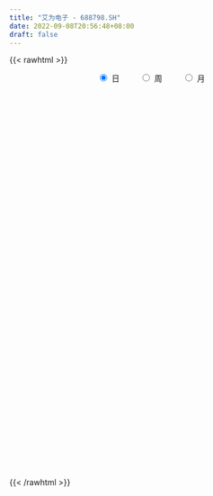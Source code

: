```yaml
---
title: "艾为电子 - 688798.SH"
date: 2022-09-08T20:56:48+08:00
draft: false
---
```

{{< rawhtml >}}
    <div style="text-align: center">
        <label style="padding: 1rem;"><input style="margin-right: .5rem" type="radio" name="period" value="D" checked onclick="period_change(this)">日</label>
        <label style="padding: 1rem;"><input style="margin-right: .5rem" type="radio" name="period" value="W" onclick="period_change(this)">周</label>
        <label style="padding: 1rem;"><input style="margin-right: .5rem" type="radio" name="period" value="M" onclick="period_change(this)">月</label>
    </div>
    <div id="chart" style="height: 700px;"></div> 
    <script type="text/javascript">
        const D_v = [227265.16,69848.0,43857.45,44187.85,35442.97,27530.89,23985.12,18877.96,15049.22,16052.63,16523.86,14138.31,18673.86,15838.46,11896.27,9630.75,5924.41,7844.6,7640.6,11853.77,12839.81,5108.15,4209.7,5173.91,5168.27,4209.15,5033.35,2846.95,4679.94,5002.31,4209.09,2776.8,2911.92,3030.33,4730.97,3410.58,2941.62,4201.6,3446.14,1576.47,3926.97,1910.35,2049.82,2566.81,2639.29,19299.68,10826.42,4170.5,6044.02,3784.99,7032.49,7522.28,3899.7,2147.25,3718.29,3519.16,4902.74,4838.66,6507.41,2634.03,3806.68,6558.23,5008.78,5497.57,5881.49,5007.64,4118.25,3493.28,4296.76,6695.87,2854.56,3308.62,4617.48,2004.78,6361.85,5258.42,4120.58,5109.17,4859.47,8883.19,4168.25,3831.12,5351.56,4409.2,2036.06,2309.69,2777.92,2170.61,3094.09,3845.39,4181.27,4037.98,5365.29,4312.09,4200.5,8326.52,3762.3,3885.58,4423.33,8358.04,9811.6,14346.77,8889.22,11043.64,14628.77,9467.32,7077.75,12709.88,6902.59,2898.46,3429.93,3237.42,3240.05,3839.5,2625.35,3517.27,3351.31,2383.03,3671.66,10883.23,7352.96,3948.44,5792.8,5159.87,4243.34,5941.19,2885.52,4730.76,5812.97,3038.35,4469.2,4391.38,4986.08,5653.42,4573.13,5136.0,3756.76,2035.67,2972.73,4651.8,7318.73,5741.68,2813.44,2869.01,1783.09,1254.12,1354.89,1643.56,956.39,1949.08,1171.81,1554.68,4880.38,2452.13,2704.78,3363.29,1885.54,4134.83,3278.89,2693.5,8049.75,4756.56,3927.64,5357.67,3031.51,3260.13,3846.5,3813.95,5019.73,3750.67,2670.89,3288.67,2631.36,3847.32,5239.88,3897.26,2887.83,2814.14,3604.51,3284.8,2803.35,2668.85,4128.38,3931.99,2898.74,6740.37,5817.71,8325.65,6653.34,4185.48,5530.41,8123.59,7308.13,5518.75,6213.19,7572.37,4004.68,5450.25,5529.72,4757.47,4053.93,4505.68,5809.13,7365.35,4712.33,6281.81,7135.15,9043.95,6616.23,7755.35,4131.69,7851.86,4137.56,7208.02,3912.68,3630.78,3597.76,3716.41,3418.57,2881.24,3009.35,4265.74,4700.9,3177.66,5131.39,3279.44,2063.46,3075.94,1706.98,5969.24,6308.74,4090.16,5183.59,5269.74,4822.07,13194.44,9111.22,7016.83,6532.7,7005.37,8451.8,7774.22,15308.92,12142.07,10667.21,9235.11,28372.45,15826.54,18897.38,12162.55,9143.75,12034.85,6517.98,9923.48,8234.34,6915.13,6460.46,4193.11,8018.23,12026.74]
const D_histogram = [0.0,-0.8302678063,-0.909577708,-0.3313670873,0.4985829442,0.6452301934,0.8011620419,0.0275569566,-1.0329023665,-2.0237581536,-2.5340796646,-3.0872082402,-3.8213118069,-3.8130847268,-3.0511601201,-2.4707655101,-1.8891835716,-1.1786003468,-0.3604603359,0.2922126807,0.2970290237,0.6025897768,0.4544849473,-0.0152748317,-0.2586536679,0.1056737664,0.7868878551,0.9744472841,1.4487227347,1.4044565278,0.7841326809,0.5073927994,0.0483696471,-0.0631634462,-0.2272362755,-0.2632350674,-0.236894104,0.0874171946,0.4906692686,0.6103503937,1.2306696336,1.0815700003,0.7612510654,0.5669282023,0.4406883418,-0.7094018795,-1.743702636,-1.6255139955,-1.5162558179,-1.4716644428,-0.299363228,1.2586169412,2.2647784244,2.7095344806,3.3019704998,3.5661193188,4.0549962922,4.5860409598,3.7816464195,2.8706618983,1.9468448696,0.7335053502,-0.2802794827,-0.3315233028,-0.2597610609,-0.6839625875,-0.9561628346,-1.5084836052,-1.9053201196,-1.3677959949,-0.9027643674,-0.6318487507,-0.464092367,-0.7905652562,-1.482562039,-1.8400644235,-2.0760201897,-2.3495182398,-2.410512939,-2.3857827092,-2.1991576808,-1.8596714521,-1.6753343556,-1.6821549347,-1.5531563288,-1.1948324481,-0.6909636473,-0.2298371044,0.2759385681,0.9523119196,1.5837518527,1.7035939274,1.5947194832,1.0280270334,0.1526073989,-0.9358673503,-1.5032694383,-1.7804641207,-2.086916972,-2.4093941285,-2.8465158781,-3.0631634327,-2.8967307347,-2.4923131977,-1.9300004116,-1.7258460303,-1.7733686088,-0.6127881126,-0.1143893094,0.2360237418,0.2839601986,0.1461700181,0.4170594476,0.5619987378,0.8233325792,1.0239814988,0.9031551818,0.7886882038,1.2459200761,1.0825136137,1.3894440014,1.6579328868,2.0854996289,2.580500846,3.0853002437,2.5671909538,2.4873481793,2.6660406238,2.8285990931,2.6635808398,2.464940342,2.0515481039,1.1427478765,0.1433321742,-0.0420345861,-0.4221160377,-0.7916733884,-1.2285455648,-2.0794917502,-1.7793931458,-0.3859738748,0.0468083909,0.5528533872,1.0776684408,1.1560637816,0.896215071,0.7990630922,0.2187590535,-0.24069845,-0.0101023507,-0.002979453,-0.192451376,-0.8304549687,-1.4519609468,-1.520524606,-1.8883096292,-2.0358747321,-2.6290914586,-2.9444303965,-2.7968778979,-2.1410215463,-1.7308634624,-1.2982547714,-0.7538690505,-0.6627444562,-1.0287365139,-1.1383195127,-0.9027145466,-0.6384588893,-0.2875946421,-0.1114196732,0.1390113501,0.0913261116,0.2368795336,0.7755407014,0.9989879261,1.2316839066,1.4098607221,1.8048792519,2.1993078467,2.6582984981,2.927248083,2.7448828376,1.9861938075,1.2378400778,0.2464698316,-0.1521129417,0.3902867849,1.0917399745,1.4764627689,2.2862432366,2.6925585561,2.529459114,1.9733175491,0.9529739434,0.8895747659,0.5478583781,-0.2094605493,-0.6759142972,-0.8625907805,-1.0727546766,-1.2012149014,-1.1764573263,-1.3720942172,-1.2827777985,-1.0919214133,-0.7638896086,-0.209618719,-0.2390124754,-0.0539622631,0.0593612227,-0.1770147813,-0.3893992112,-0.3526396548,-0.3650612583,-0.332158784,-0.4658214987,-0.6562485737,-0.8241893302,-0.6584763789,-0.6086338591,-0.7002890323,-0.8965675845,-0.9405964613,-0.687549734,-0.5810026849,-0.5673490625,-0.5724131076,-0.5461574316,-0.0932460288,-0.2005474837,-0.0830057591,0.0922713969,0.3377333908,0.7718164016,1.6640077976,1.8642228882,1.9357025852,1.7926136922,1.9658144142,1.428975736,0.7419318812,0.3632952132,-0.1954957009,-0.4200979676,-0.4671781189,0.5214308543,0.798552812,0.3517288163,0.1968252442,-0.1222627759,-0.4621586274,-0.5715869925,-0.4152900058,-0.3817624069,-0.1905845609,-0.2624555762,-0.261900262,-0.2466523697,-0.554284455]
const D_fast = [0.0,-1.0378347578,-1.3445390865,-0.8491702377,0.1054255298,0.4133803274,0.7696026864,0.0028868402,-1.3157980745,-2.8125934,-3.9564348271,-5.2813654628,-6.9707969813,-7.9158410828,-7.9167065062,-7.9540032737,-7.844717228,-7.42878409,-6.7007591631,-5.9750329763,-5.8959593773,-5.43975118,-5.4742347727,-5.9478132596,-6.2558555128,-5.8651096369,-4.9871735844,-4.5560023344,-3.7195462002,-3.4126982751,-3.8369889517,-3.9868806334,-4.433811374,-4.5611353288,-4.782017227,-4.8838247857,-4.9167073484,-4.570541751,-4.04462236,-3.7723536364,-2.8443669881,-2.7230741214,-2.8530802899,-2.9056711024,-2.9217388775,-4.2491795687,-5.7194059841,-6.0075958425,-6.2774016194,-6.600726355,-5.5032659471,-3.6306315427,-2.0582754533,-0.936135777,0.4817928672,1.6374715158,3.1400975623,4.8176524698,4.9586695345,4.7653504878,4.3282446765,3.2982814947,2.214426791,2.0803021453,2.087124122,1.4919319485,0.9806909927,0.0512493208,-0.8219172235,-0.6263420975,-0.3870015618,-0.2740481328,-0.2223148408,-0.7464290441,-1.8090663367,-2.6265848271,-3.3815456406,-4.2424232508,-4.9060461846,-5.4777616321,-5.8409260239,-5.9663576583,-6.2008541507,-6.6282134635,-6.8875039397,-6.8278881711,-6.496760282,-6.0930930153,-5.5183327008,-4.6038813694,-3.5765034731,-3.0307629165,-2.7409574899,-3.0506431814,-3.8879109662,-5.2103525529,-6.1535720006,-6.8758827131,-7.7040648074,-8.6288904961,-9.7776412151,-10.7600796279,-11.3178296136,-11.5364903761,-11.4566776928,-11.6839848191,-12.1748495498,-11.1674660817,-10.6976646059,-10.2882456193,-10.1693191128,-10.2705667887,-9.8954124974,-9.6099735227,-9.1428065366,-8.6861622422,-8.5811997638,-8.4984946908,-7.7297827995,-7.6225608585,-6.9682694704,-6.2852973633,-5.336355714,-4.1962292854,-2.9201048267,-2.7964163782,-2.2544221079,-1.4092195075,-0.5395112649,-0.0386343083,0.3789602795,0.4784550673,-0.1446581909,-1.1082408497,-1.3041162565,-1.7897267175,-2.3572024153,-3.1012109829,-4.4720301059,-4.6167797879,-3.3198539856,-2.8753696222,-2.2311112791,-1.4368791153,-1.069467829,-1.1052627719,-1.0026489776,-1.528263253,-2.047895369,-1.8198248574,-1.8134468229,-2.0510315899,-2.8966489248,-3.8811451397,-4.3298399503,-5.1697023808,-5.8262361667,-7.0767257578,-8.1281722949,-8.6798392708,-8.5592383057,-8.5817960875,-8.4737510893,-8.117832631,-8.1923941507,-8.8155703369,-9.2097332139,-9.1998068844,-9.0951659495,-8.8162003628,-8.6678803122,-8.3826964513,-8.407550162,-8.2027768566,-7.4702305135,-6.9970363072,-6.4564193501,-5.925777354,-5.0795390112,-4.1352834547,-3.0117181788,-2.0109565731,-1.5071011092,-1.7692416874,-2.2081353976,-3.137888186,-3.5744991947,-2.9345277719,-1.9601395886,-1.2063011021,0.1750401749,1.2544951334,1.7237604698,1.6609482921,0.8788481724,1.0378426862,0.833090893,0.0234068283,-0.6120254939,-1.0143496724,-1.4927022376,-1.9214661877,-2.1908229442,-2.7294833893,-2.9608614203,-3.0429853885,-2.9059259859,-2.4040597761,-2.4932066513,-2.3216470047,-2.1934832133,-2.4741129126,-2.7838471454,-2.8352475027,-2.9389344208,-2.9890716424,-3.2391897318,-3.5936789502,-3.9676670392,-3.9665731826,-4.0688891277,-4.3356165589,-4.7560370072,-5.0352149994,-4.9540557056,-4.9927593277,-5.1209429709,-5.2691102929,-5.3793939748,-4.9497940792,-5.1072324051,-5.0104421202,-4.812097115,-4.4822017734,-3.8551646622,-2.5469713169,-1.8807005042,-1.3252951609,-1.0202306308,-0.3555763052,-0.5351710495,-1.036731934,-1.3245447987,-1.932209638,-2.2618363966,-2.4257110776,-1.3067443909,-0.8299842301,-1.1888760218,-1.2945732829,-1.644226997,-2.0996625052,-2.3519876184,-2.2995131332,-2.3614261361,-2.2178944302,-2.3553793396,-2.4202990909,-2.466714291,-2.91291749]
const D_slow = [0.0,-0.2075669516,-0.4349613786,-0.5178031504,-0.3931574143,-0.231849866,-0.0315593555,-0.0246701164,-0.282895708,-0.7888352464,-1.4223551625,-2.1941572226,-3.1494851743,-4.102756356,-4.8655463861,-5.4832377636,-5.9555336565,-6.2501837432,-6.3402988272,-6.267245657,-6.1929884011,-6.0423409569,-5.92871972,-5.9325384279,-5.9972018449,-5.9707834033,-5.7740614395,-5.5304496185,-5.1682689348,-4.8171548029,-4.6211216327,-4.4942734328,-4.482181021,-4.4979718826,-4.5547809515,-4.6205897183,-4.6798132443,-4.6579589457,-4.5352916285,-4.3827040301,-4.0750366217,-3.8046441216,-3.6143313553,-3.4725993047,-3.3624272193,-3.5397776892,-3.9757033481,-4.382081847,-4.7611458015,-5.1290619122,-5.2039027192,-4.8892484839,-4.3230538778,-3.6456702576,-2.8201776327,-1.928647803,-0.9148987299,0.23161151,1.1770231149,1.8946885895,2.3813998069,2.5647761445,2.4947062738,2.4118254481,2.3468851829,2.175894536,1.9368538273,1.559732926,1.0834028961,0.7414538974,0.5157628056,0.3578006179,0.2417775261,0.0441362121,-0.3265042977,-0.7865204035,-1.305525451,-1.8929050109,-2.4955332457,-3.0919789229,-3.6417683431,-4.1066862062,-4.5255197951,-4.9460585287,-5.3343476109,-5.633055723,-5.8057966348,-5.8632559109,-5.7942712689,-5.556193289,-5.1602553258,-4.7343568439,-4.3356769731,-4.0786702148,-4.0405183651,-4.2744852026,-4.6503025622,-5.0954185924,-5.6171478354,-6.2194963675,-6.9311253371,-7.6969161952,-8.4210988789,-9.0441771783,-9.5266772812,-9.9581387888,-10.401480941,-10.5546779691,-10.5832752965,-10.5242693611,-10.4532793114,-10.4167368069,-10.312471945,-10.1719722605,-9.9661391157,-9.710143741,-9.4843549456,-9.2871828946,-8.9757028756,-8.7050744722,-8.3577134718,-7.9432302501,-7.4218553429,-6.7767301314,-6.0054050705,-5.363607332,-4.7417702872,-4.0752601312,-3.368110358,-2.702215148,-2.0859800625,-1.5730930366,-1.2874060674,-1.2515730239,-1.2620816704,-1.3676106798,-1.5655290269,-1.8726654181,-2.3925383557,-2.8373866421,-2.9338801108,-2.9221780131,-2.7839646663,-2.5145475561,-2.2255316107,-2.0014778429,-1.8017120699,-1.7470223065,-1.807196919,-1.8097225067,-1.8104673699,-1.8585802139,-2.0661939561,-2.4291841928,-2.8093153443,-3.2813927516,-3.7903614346,-4.4476342993,-5.1837418984,-5.8829613729,-6.4182167594,-6.850932625,-7.1754963179,-7.3639635805,-7.5296496945,-7.786833823,-8.0714137012,-8.2970923378,-8.4567070602,-8.5286057207,-8.556460639,-8.5217078015,-8.4988762736,-8.4396563902,-8.2457712148,-7.9960242333,-7.6881032566,-7.3356380761,-6.8844182631,-6.3345913015,-5.6700166769,-4.9382046562,-4.2519839468,-3.7554354949,-3.4459754754,-3.3843580175,-3.422386253,-3.3248145568,-3.0518795631,-2.6827638709,-2.1112030617,-1.4380634227,-0.8056986442,-0.3123692569,-0.0741257711,0.1482679204,0.2852325149,0.2328673776,0.0638888033,-0.1517588919,-0.419947561,-0.7202512863,-1.0143656179,-1.3573891722,-1.6780836218,-1.9510639752,-2.1420363773,-2.1944410571,-2.2541941759,-2.2676847417,-2.252844436,-2.2970981313,-2.3944479341,-2.4826078478,-2.5738731624,-2.6569128584,-2.7733682331,-2.9374303765,-3.1434777091,-3.3080968038,-3.4602552685,-3.6353275266,-3.8594694227,-4.0946185381,-4.2665059716,-4.4117566428,-4.5535939084,-4.6966971853,-4.8332365432,-4.8565480504,-4.9066849214,-4.9274363611,-4.9043685119,-4.8199351642,-4.6269810638,-4.2109791144,-3.7449233924,-3.2609977461,-2.812844323,-2.3213907195,-1.9641467855,-1.7786638152,-1.6878400119,-1.7367139371,-1.841738429,-1.9585329587,-1.8281752452,-1.6285370421,-1.5406048381,-1.491398527,-1.521964221,-1.6375038779,-1.780400626,-1.8842231274,-1.9796637291,-2.0273098694,-2.0929237634,-2.1583988289,-2.2200619213,-2.3586330351]
const D_data = [['2021-08-16', 252.0, 260.8, 252.0, 281.0],['2021-08-17', 259.9, 247.79, 240.01, 259.9],['2021-08-18', 245.0, 253.99, 235.53, 254.26],['2021-08-19', 250.0, 263.02, 249.5, 276.85],['2021-08-20', 260.0, 270.0, 250.1, 277.6],['2021-08-23', 270.0, 264.5, 258.2, 272.8],['2021-08-24', 260.03, 266.0, 252.2, 276.0],['2021-08-25', 263.11, 253.0, 253.0, 267.77],['2021-08-26', 254.0, 244.0, 244.0, 258.16],['2021-08-27', 241.0, 238.0, 235.5, 248.5],['2021-08-30', 235.94, 237.96, 227.29, 242.33],['2021-08-31', 235.0, 232.02, 227.1, 238.58],['2021-09-01', 234.45, 223.1, 219.97, 234.45],['2021-09-02', 219.34, 226.85, 219.34, 241.5],['2021-09-03', 226.97, 234.99, 221.28, 238.4],['2021-09-06', 233.0, 233.4, 231.33, 240.98],['2021-09-07', 237.2, 234.0, 228.25, 238.0],['2021-09-08', 233.2, 237.02, 228.5, 239.1],['2021-09-09', 233.0, 241.0, 233.0, 244.15],['2021-09-10', 241.49, 241.99, 237.55, 245.88],['2021-09-13', 239.8, 235.0, 227.5, 242.7],['2021-09-14', 234.01, 239.1, 231.2, 239.48],['2021-09-15', 239.18, 233.41, 233.3, 242.0],['2021-09-16', 232.01, 227.03, 227.0, 237.41],['2021-09-17', 228.99, 226.97, 219.0, 231.04],['2021-09-22', 223.0, 234.0, 222.02, 235.0],['2021-09-23', 234.1, 240.33, 230.51, 241.79],['2021-09-24', 239.0, 236.4, 235.88, 242.9],['2021-09-27', 236.31, 242.0, 236.31, 245.14],['2021-09-28', 246.0, 237.1, 232.57, 246.0],['2021-09-29', 236.0, 228.28, 228.01, 236.8],['2021-09-30', 228.29, 230.02, 228.29, 232.67],['2021-10-08', 239.9, 225.32, 223.12, 239.9],['2021-10-11', 223.55, 227.48, 223.55, 232.05],['2021-10-12', 225.99, 225.31, 219.1, 233.0],['2021-10-13', 223.0, 225.52, 221.4, 226.0],['2021-10-14', 229.5, 225.41, 222.55, 229.5],['2021-10-15', 224.2, 229.37, 222.0, 231.76],['2021-10-18', 231.0, 231.91, 227.11, 236.83],['2021-10-19', 231.01, 229.58, 228.21, 233.0],['2021-10-20', 234.0, 238.0, 229.66, 240.88],['2021-10-21', 237.88, 230.0, 230.0, 238.0],['2021-10-22', 229.98, 226.79, 226.03, 232.86],['2021-10-25', 223.0, 227.0, 222.63, 227.88],['2021-10-26', 225.32, 226.9, 224.0, 230.3],['2021-10-27', 226.0, 210.0, 191.96, 227.0],['2021-10-28', 209.09, 204.0, 195.0, 209.37],['2021-10-29', 205.76, 214.01, 200.66, 214.54],['2021-11-01', 207.92, 212.6, 207.92, 226.81],['2021-11-02', 214.0, 210.3, 209.3, 218.78],['2021-11-03', 213.0, 226.29, 208.33, 229.97],['2021-11-04', 226.18, 238.2, 226.18, 240.22],['2021-11-05', 240.0, 239.0, 236.22, 243.77],['2021-11-08', 240.03, 237.33, 235.43, 243.47],['2021-11-09', 235.0, 243.95, 234.18, 245.45],['2021-11-10', 244.14, 244.58, 240.0, 250.1],['2021-11-11', 242.58, 252.3, 241.58, 258.88],['2021-11-12', 250.0, 259.02, 248.1, 260.17],['2021-11-15', 259.02, 245.0, 239.68, 261.99],['2021-11-16', 250.0, 241.9, 240.1, 250.0],['2021-11-17', 243.0, 239.0, 237.0, 244.0],['2021-11-18', 239.0, 231.0, 230.62, 244.89],['2021-11-19', 232.55, 228.0, 226.5, 234.69],['2021-11-22', 229.9, 237.28, 226.28, 239.5],['2021-11-23', 236.33, 238.98, 230.0, 243.56],['2021-11-24', 238.8, 231.75, 231.73, 240.5],['2021-11-25', 231.75, 231.4, 229.2, 236.36],['2021-11-26', 231.0, 224.91, 223.8, 232.01],['2021-11-29', 222.62, 223.1, 220.0, 227.14],['2021-11-30', 222.41, 234.01, 222.41, 235.47],['2021-12-01', 232.8, 235.0, 229.64, 236.5],['2021-12-02', 234.37, 234.01, 228.0, 235.63],['2021-12-03', 233.96, 233.51, 227.1, 235.99],['2021-12-06', 233.51, 226.4, 226.07, 233.55],['2021-12-07', 227.5, 218.12, 211.98, 227.5],['2021-12-08', 222.0, 218.05, 215.58, 222.0],['2021-12-09', 216.5, 216.24, 215.07, 219.95],['2021-12-10', 216.24, 212.38, 210.88, 217.76],['2021-12-13', 214.58, 211.91, 210.4, 214.58],['2021-12-14', 211.0, 210.56, 205.88, 213.36],['2021-12-15', 211.25, 210.84, 209.68, 215.25],['2021-12-16', 209.85, 212.0, 206.36, 212.91],['2021-12-17', 211.32, 209.44, 206.22, 212.78],['2021-12-20', 207.59, 205.5, 203.16, 209.88],['2021-12-21', 206.8, 205.5, 204.67, 207.0],['2021-12-22', 206.08, 207.81, 204.0, 210.85],['2021-12-23', 207.21, 210.4, 205.15, 211.7],['2021-12-24', 210.3, 211.28, 208.36, 212.38],['2021-12-27', 211.9, 213.65, 209.6, 214.47],['2021-12-28', 212.81, 218.68, 212.55, 221.71],['2021-12-29', 218.88, 221.92, 218.51, 225.04],['2021-12-30', 224.78, 218.16, 215.79, 224.78],['2021-12-31', 216.3, 216.0, 210.11, 218.13],['2022-01-04', 215.88, 208.88, 206.06, 216.65],['2022-01-05', 207.1, 200.99, 198.0, 207.21],['2022-01-06', 199.8, 192.08, 188.21, 200.0],['2022-01-07', 193.54, 192.5, 188.8, 194.27],['2022-01-10', 191.49, 191.83, 185.86, 193.0],['2022-01-11', 189.89, 187.56, 185.08, 192.8],['2022-01-12', 186.53, 183.0, 181.19, 188.76],['2022-01-13', 182.91, 176.45, 173.99, 182.92],['2022-01-14', 176.45, 174.02, 168.76, 176.45],['2022-01-17', 172.46, 175.14, 172.46, 178.88],['2022-01-18', 174.97, 176.26, 174.45, 183.36],['2022-01-19', 185.0, 177.76, 177.03, 190.0],['2022-01-20', 180.53, 172.49, 171.22, 180.53],['2022-01-21', 170.11, 166.9, 166.01, 173.98],['2022-01-24', 166.09, 182.61, 162.87, 184.54],['2022-01-25', 180.0, 177.01, 176.18, 184.91],['2022-01-26', 176.99, 176.0, 172.7, 179.0],['2022-01-27', 175.81, 172.0, 171.99, 178.5],['2022-01-28', 172.0, 168.11, 167.31, 173.39],['2022-02-07', 172.41, 172.34, 167.0, 173.89],['2022-02-08', 172.34, 170.82, 165.0, 174.8],['2022-02-09', 173.98, 172.5, 167.17, 173.98],['2022-02-10', 173.01, 172.33, 168.6, 175.21],['2022-02-11', 171.13, 167.92, 167.92, 172.38],['2022-02-14', 166.92, 166.7, 163.19, 168.85],['2022-02-15', 168.27, 174.31, 166.41, 176.98],['2022-02-16', 172.3, 167.0, 166.32, 172.8],['2022-02-17', 165.0, 173.06, 164.23, 174.0],['2022-02-18', 170.37, 174.2, 168.51, 174.5],['2022-02-21', 174.0, 178.49, 172.22, 181.88],['2022-02-22', 178.01, 182.7, 173.11, 183.49],['2022-02-23', 182.0, 186.9, 180.0, 188.86],['2022-02-24', 185.02, 175.5, 173.5, 186.28],['2022-02-25', 180.0, 180.68, 178.0, 181.98],['2022-02-28', 175.01, 185.63, 175.01, 186.29],['2022-03-01', 185.63, 188.03, 179.0, 189.88],['2022-03-02', 185.22, 185.69, 183.0, 187.0],['2022-03-03', 188.48, 186.0, 183.24, 188.48],['2022-03-04', 186.0, 183.2, 182.94, 190.76],['2022-03-07', 183.2, 174.48, 172.31, 183.69],['2022-03-08', 173.9, 168.5, 167.0, 177.07],['2022-03-09', 168.9, 175.35, 165.61, 176.44],['2022-03-10', 179.36, 171.0, 169.76, 182.74],['2022-03-11', 169.21, 168.4, 164.39, 172.0],['2022-03-14', 167.8, 164.31, 163.55, 168.6],['2022-03-15', 166.0, 153.99, 153.77, 166.0],['2022-03-16', 156.0, 165.0, 154.58, 166.05],['2022-03-17', 179.0, 182.02, 170.89, 185.66],['2022-03-18', 179.47, 174.38, 171.07, 182.49],['2022-03-21', 173.24, 177.68, 170.0, 179.3],['2022-03-22', 177.68, 180.99, 173.0, 182.96],['2022-03-23', 181.0, 177.59, 176.78, 182.92],['2022-03-24', 174.31, 173.38, 172.39, 175.69],['2022-03-25', 175.3, 174.86, 172.0, 176.38],['2022-03-28', 172.22, 167.12, 167.11, 174.64],['2022-03-29', 167.12, 165.55, 164.18, 168.87],['2022-03-30', 166.9, 173.22, 165.11, 174.49],['2022-03-31', 172.01, 170.8, 170.35, 174.49],['2022-04-01', 169.11, 167.5, 166.0, 171.13],['2022-04-06', 165.48, 158.94, 154.44, 165.48],['2022-04-07', 156.83, 154.49, 153.0, 158.24],['2022-04-08', 154.88, 157.98, 152.01, 159.24],['2022-04-11', 157.0, 151.24, 149.01, 157.0],['2022-04-12', 150.5, 150.52, 149.19, 154.6],['2022-04-13', 150.8, 140.46, 139.0, 151.8],['2022-04-14', 141.12, 138.55, 137.11, 143.88],['2022-04-15', 137.5, 140.8, 133.83, 141.51],['2022-04-18', 140.8, 146.49, 137.75, 146.98],['2022-04-19', 145.15, 143.8, 142.3, 146.8],['2022-04-20', 143.5, 144.15, 143.01, 150.8],['2022-04-21', 143.02, 146.34, 143.02, 152.99],['2022-04-22', 145.42, 140.75, 138.2, 147.8],['2022-04-25', 134.72, 132.5, 130.67, 140.95],['2022-04-26', 137.42, 132.42, 130.56, 137.42],['2022-04-27', 132.19, 135.1, 124.3, 135.85],['2022-04-28', 134.88, 135.0, 130.0, 139.81],['2022-04-29', 133.88, 136.17, 132.5, 137.8],['2022-05-05', 136.22, 134.03, 133.29, 138.0],['2022-05-06', 129.01, 134.91, 126.0, 137.11],['2022-05-09', 133.0, 130.6, 128.82, 136.63],['2022-05-10', 128.0, 132.21, 125.62, 134.37],['2022-05-11', 132.0, 138.21, 130.16, 140.41],['2022-05-12', 140.0, 135.88, 134.88, 140.0],['2022-05-13', 135.99, 137.01, 135.24, 141.0],['2022-05-16', 138.01, 137.43, 136.63, 141.78],['2022-05-17', 136.55, 141.98, 134.88, 143.79],['2022-05-18', 142.99, 144.78, 142.0, 146.8],['2022-05-19', 142.7, 149.0, 142.01, 149.0],['2022-05-20', 149.0, 150.08, 146.4, 151.35],['2022-05-23', 151.8, 146.28, 143.3, 151.8],['2022-05-24', 144.11, 137.83, 137.22, 149.48],['2022-05-25', 137.83, 134.65, 133.3, 140.78],['2022-05-26', 134.18, 126.99, 124.7, 134.18],['2022-05-27', 126.99, 130.2, 126.88, 133.87],['2022-05-30', 129.55, 142.0, 125.3, 142.9],['2022-05-31', 141.85, 147.51, 138.19, 153.68],['2022-06-01', 145.22, 147.11, 145.22, 153.65],['2022-06-02', 147.1, 156.85, 146.99, 157.67],['2022-06-06', 157.99, 156.84, 155.8, 166.16],['2022-06-07', 156.84, 152.3, 148.7, 158.78],['2022-06-08', 154.5, 147.15, 144.51, 154.5],['2022-06-09', 146.0, 138.2, 138.0, 147.21],['2022-06-10', 140.96, 148.0, 138.51, 148.0],['2022-06-13', 147.0, 144.02, 143.21, 147.98],['2022-06-14', 143.98, 136.0, 133.38, 143.98],['2022-06-15', 136.0, 135.99, 134.5, 139.97],['2022-06-16', 135.76, 137.1, 135.65, 139.62],['2022-06-17', 136.55, 134.91, 132.5, 137.36],['2022-06-20', 135.7, 134.02, 133.15, 137.47],['2022-06-21', 134.17, 134.58, 131.88, 134.71],['2022-06-22', 135.4, 130.16, 129.61, 136.74],['2022-06-23', 131.76, 132.16, 129.33, 132.88],['2022-06-24', 132.98, 132.98, 131.07, 135.17],['2022-06-27', 133.12, 135.07, 132.7, 139.0],['2022-06-28', 135.07, 139.6, 130.1, 141.01],['2022-06-29', 137.2, 133.21, 133.01, 139.68],['2022-06-30', 131.1, 135.88, 131.1, 137.99],['2022-07-01', 136.66, 135.47, 134.3, 138.29],['2022-07-04', 135.45, 130.38, 130.0, 135.45],['2022-07-05', 131.0, 128.9, 127.01, 131.67],['2022-07-06', 129.0, 130.9, 127.38, 134.94],['2022-07-07', 130.57, 129.7, 127.5, 131.48],['2022-07-08', 130.01, 129.67, 128.98, 132.52],['2022-07-11', 128.39, 126.6, 126.23, 129.66],['2022-07-12', 128.0, 124.15, 123.9, 128.51],['2022-07-13', 123.89, 122.43, 120.21, 124.95],['2022-07-14', 124.0, 125.55, 122.01, 125.9],['2022-07-15', 124.02, 123.69, 122.11, 127.34],['2022-07-18', 123.0, 120.77, 119.5, 124.37],['2022-07-19', 120.19, 117.5, 116.07, 121.39],['2022-07-20', 117.5, 117.45, 116.5, 119.7],['2022-07-21', 117.12, 120.49, 116.14, 122.68],['2022-07-22', 119.84, 118.5, 117.31, 121.43],['2022-07-25', 118.4, 116.56, 115.38, 119.43],['2022-07-26', 116.56, 115.23, 113.13, 116.56],['2022-07-27', 114.19, 114.55, 113.58, 115.2],['2022-07-28', 115.0, 120.25, 114.56, 121.78],['2022-07-29', 121.11, 113.35, 112.9, 121.59],['2022-08-01', 113.28, 115.38, 109.32, 116.93],['2022-08-02', 114.81, 116.2, 110.57, 118.77],['2022-08-03', 114.66, 117.7, 114.5, 122.5],['2022-08-04', 119.19, 121.68, 118.05, 122.09],['2022-08-05', 120.54, 131.37, 120.12, 135.0],['2022-08-08', 130.88, 126.51, 125.0, 130.88],['2022-08-09', 126.0, 126.66, 121.38, 126.66],['2022-08-10', 126.0, 124.84, 123.0, 128.99],['2022-08-11', 125.44, 130.03, 123.93, 131.5],['2022-08-12', 128.21, 121.2, 120.51, 130.51],['2022-08-15', 118.66, 116.6, 115.39, 122.45],['2022-08-16', 115.98, 117.77, 115.37, 124.5],['2022-08-17', 117.0, 112.79, 112.3, 117.76],['2022-08-18', 112.66, 114.35, 110.28, 116.3],['2022-08-19', 114.0, 115.21, 113.0, 118.78],['2022-08-22', 115.66, 130.5, 114.66, 131.0],['2022-08-23', 130.22, 125.3, 124.0, 131.88],['2022-08-24', 122.79, 116.0, 115.6, 124.49],['2022-08-25', 115.11, 118.03, 113.45, 118.79],['2022-08-26', 119.0, 114.5, 114.0, 119.0],['2022-08-29', 114.0, 111.99, 110.0, 117.35],['2022-08-30', 111.0, 113.0, 110.38, 113.99],['2022-08-31', 113.01, 115.8, 112.01, 116.81],['2022-09-01', 115.0, 114.18, 114.0, 117.68],['2022-09-02', 114.18, 116.25, 112.28, 117.5],['2022-09-05', 116.3, 112.8, 112.08, 116.3],['2022-09-06', 112.18, 113.0, 112.18, 113.89],['2022-09-07', 113.13, 112.71, 112.19, 116.5],['2022-09-08', 111.8, 107.22, 106.78, 112.95]]
const W_v = [420601.4300000001,101495.82,77070.76,42894.13,32499.84,12089.45,16668.14,2911.92,18315.1,12909.75,39502.7,28283.48,19126.1,24515.13,23998.23,21773.29,22854.8,27093.59,13703.48,20524.02,20601.41,40825.32,51106.7,29178.28,16573.48,28239.32,24022.72,22442.66,24105.39,22720.61,10074.55,7275.52,10037.29,15356.05,25123.13,19690.98,5959.56,18503.65,15175.65,23517.19,24694.88,34736.03,23796.05,28674.3,34682.37,26740.9,16623.33,20555.13,19124.36,32560.0,38117.92,55127.53,84402.67,43625.78,30698.54]
const W_histogram = [0.0,-2.0421652422,-3.4025378365,-3.6176931417,-4.5007891427,-4.1856439908,-4.1354022634,-4.1371915313,-3.6036649679,-3.177478786,-3.4846109136,-1.8169370817,0.6880520272,0.3277166909,-0.0279787055,0.383972522,-0.6426996787,-1.3549451728,-1.5246403858,-1.1581100544,-2.2729929717,-3.9324077256,-5.1122038083,-5.3862844533,-5.1553807458,-4.1954165428,-2.8064885195,-1.4678255798,-1.33281921,-0.6301498978,0.0419235509,0.1591628678,-0.2157118972,-1.367734334,-1.8501530314,-2.1724650363,-2.160703009,-1.7208144056,-0.3316421899,-0.5223362428,1.277363039,1.9618206581,1.6363277288,1.4033558452,1.519462674,1.3157671693,0.9078177335,0.4415781284,-0.0352093143,0.9851215681,1.0890645475,0.8774601163,0.814126691,1.0021825963,0.6477076695]
const W_fast = [0.0,-2.5527065527,-4.7637136062,-5.8832921968,-7.8915854835,-8.6228513293,-9.6064601678,-10.6425473185,-11.0099369971,-11.3781205116,-12.5564053677,-11.3429658062,-8.6659636905,-8.944369854,-9.3070599269,-8.7991155688,-9.9864626892,-11.0374444765,-11.588299786,-11.5112969682,-13.1944281284,-15.8369448137,-18.2947918484,-19.9154436067,-20.9733850857,-21.0622750184,-20.3749691249,-19.4032625802,-19.601461013,-19.0563291752,-18.3737748388,-18.216744805,-18.6455475442,-20.1395035645,-21.0844605198,-21.9498887837,-22.4783025087,-22.4686175067,-21.1623558384,-21.483633952,-19.3645939105,-18.1896811269,-18.106092124,-17.9882250463,-17.4922525489,-17.3670062613,-17.5480012637,-17.9038463367,-18.389436108,-17.1228248336,-16.7466157173,-16.7388551195,-16.5986568719,-16.1600553176,-16.352603327]
const W_slow = [0.0,-0.5105413105,-1.3611757697,-2.2655990551,-3.3907963408,-4.4372073385,-5.4710579043,-6.5053557872,-7.4062720292,-8.2006417257,-9.0717944541,-9.5260287245,-9.3540157177,-9.272086545,-9.2790812213,-9.1830880908,-9.3437630105,-9.6824993037,-10.0636594002,-10.3531869138,-10.9214351567,-11.9045370881,-13.1825880402,-14.5291591535,-15.8180043399,-16.8668584756,-17.5684806055,-17.9354370004,-18.2686418029,-18.4261792774,-18.4156983897,-18.3759076727,-18.429835647,-18.7717692305,-19.2343074884,-19.7774237475,-20.3175994997,-20.7478031011,-20.8307136486,-20.9612977093,-20.6419569495,-20.151501785,-19.7424198528,-19.3915808915,-19.011715223,-18.6827734306,-18.4558189973,-18.3454244651,-18.3542267937,-18.1079464017,-17.8356802648,-17.6163152357,-17.412783563,-17.1622379139,-17.0003109965]
const W_data = [['2021-08-20', 252.0, 270.0, 235.53, 281.0],['2021-08-27', 270.0, 238.0, 235.5, 276.0],['2021-09-03', 235.94, 234.99, 219.34, 242.33],['2021-09-10', 233.0, 241.99, 228.25, 245.88],['2021-09-17', 239.8, 226.97, 219.0, 242.7],['2021-09-24', 223.0, 236.4, 222.02, 242.9],['2021-09-30', 236.31, 230.02, 228.01, 246.0],['2021-10-08', 239.9, 225.32, 223.12, 239.9],['2021-10-15', 223.55, 229.37, 219.1, 233.0],['2021-10-22', 231.0, 226.79, 226.03, 240.88],['2021-10-29', 223.0, 214.01, 191.96, 230.3],['2021-11-05', 207.92, 239.0, 207.92, 243.77],['2021-11-12', 240.03, 259.02, 234.18, 260.17],['2021-11-19', 259.02, 228.0, 226.5, 261.99],['2021-11-26', 229.9, 224.91, 223.8, 243.56],['2021-12-03', 222.62, 233.51, 220.0, 236.5],['2021-12-10', 233.51, 212.38, 210.88, 233.55],['2021-12-17', 214.58, 209.44, 205.88, 215.25],['2021-12-24', 207.59, 211.28, 203.16, 212.38],['2021-12-31', 211.9, 216.0, 209.6, 225.04],['2022-01-07', 215.88, 192.5, 188.21, 216.65],['2022-01-14', 191.49, 174.02, 168.76, 193.0],['2022-01-21', 172.46, 166.9, 166.01, 190.0],['2022-01-28', 166.09, 168.11, 162.87, 184.91],['2022-02-11', 172.41, 167.92, 165.0, 175.21],['2022-02-18', 166.92, 174.2, 163.19, 176.98],['2022-02-25', 174.0, 180.68, 172.22, 188.86],['2022-03-04', 175.01, 183.2, 175.01, 190.76],['2022-03-11', 183.2, 168.4, 164.39, 183.69],['2022-03-18', 167.8, 174.38, 153.77, 185.66],['2022-03-25', 173.24, 174.86, 170.0, 182.96],['2022-04-01', 172.22, 167.5, 164.18, 174.64],['2022-04-08', 165.48, 157.98, 152.01, 165.48],['2022-04-15', 157.0, 140.8, 133.83, 157.0],['2022-04-22', 140.8, 140.75, 137.75, 152.99],['2022-04-29', 134.72, 136.17, 124.3, 140.95],['2022-05-06', 136.22, 134.91, 126.0, 138.0],['2022-05-13', 133.0, 137.01, 125.62, 141.0],['2022-05-20', 138.01, 150.08, 134.88, 151.35],['2022-05-27', 151.8, 130.2, 124.7, 151.8],['2022-06-02', 129.55, 156.85, 125.3, 157.67],['2022-06-10', 157.99, 148.0, 138.0, 166.16],['2022-06-17', 147.0, 134.91, 132.5, 147.98],['2022-06-24', 135.7, 132.98, 129.33, 137.47],['2022-07-01', 133.12, 135.47, 130.1, 141.01],['2022-07-08', 135.45, 129.67, 127.01, 135.45],['2022-07-15', 128.39, 123.69, 120.21, 129.66],['2022-07-22', 123.0, 118.5, 116.07, 124.37],['2022-07-29', 118.4, 113.35, 112.9, 121.78],['2022-08-05', 113.28, 131.37, 109.32, 135.0],['2022-08-12', 130.88, 121.2, 120.51, 131.5],['2022-08-19', 118.66, 115.21, 110.28, 124.5],['2022-08-26', 115.66, 114.5, 113.45, 131.88],['2022-09-02', 114.0, 116.25, 110.0, 117.68],['2022-09-09', 116.3, 107.22, 106.78, 116.5]]
const M_v = [552759.4200000002,150560.15,73639.47,106915.57,94956.55,141711.71,73566.28,80333.29,71762.13,78135.04,127472.95,87175.41,238684.43,45848.01]
const M_histogram = [0.0,-0.1276353276,-1.2223737145,-0.5650254567,-1.26838411,-4.6917171619,-5.455413934,-6.5641353976,-9.0796193936,-9.3905767687,-9.7479673812,-10.7891213869,-10.5855101952,-10.292160241]
const M_fast = [0.0,-0.1595441595,-1.559875975,-1.0437840815,-2.0642387622,-6.6605011046,-8.7880513602,-11.5378066731,-16.3231955175,-18.9817970849,-21.7761795426,-25.5146138951,-27.9573802522,-30.2370703582]
const M_slow = [0.0,-0.0319088319,-0.3375022605,-0.4787586247,-0.7958546522,-1.9687839427,-3.3326374262,-4.9736712756,-7.243576124,-9.5912203161,-12.0282121614,-14.7254925082,-17.371870057,-19.9449101172]
const M_data = [['2021-08-31', 252.0, 232.02, 227.1, 281.0],['2021-09-30', 234.45, 230.02, 219.0, 246.0],['2021-10-29', 239.9, 214.01, 191.96, 240.88],['2021-11-30', 207.92, 234.01, 207.92, 261.99],['2021-12-31', 232.8, 216.0, 203.16, 236.5],['2022-01-28', 215.88, 168.11, 162.87, 216.65],['2022-02-28', 172.41, 185.63, 163.19, 188.86],['2022-03-31', 185.63, 170.8, 153.77, 190.76],['2022-04-29', 169.11, 136.17, 124.3, 171.13],['2022-05-31', 136.22, 147.51, 124.7, 153.68],['2022-06-30', 145.22, 135.88, 129.33, 166.16],['2022-07-29', 136.66, 113.35, 112.9, 138.29],['2022-08-31', 113.28, 115.8, 109.32, 135.0],['2022-09-30', 115.0, 107.22, 106.78, 117.68]]
        const D_a = [null,null,null,null,null,null,null,null,null,null,null,null,null,219.34,null,null,null,null,null,245.88,null,null,null,null,219.0,null,null,null,null,246.0,null,null,null,null,null,null,null,null,null,null,null,null,null,null,null,191.96,null,null,null,null,null,null,null,null,null,null,null,null,261.99,null,null,null,null,null,null,null,null,null,null,null,null,null,null,null,null,null,null,null,null,null,null,null,null,203.16,null,null,null,null,null,null,225.04,null,null,null,null,null,null,null,null,null,null,null,null,null,null,null,null,162.87,null,null,null,null,null,null,null,null,null,null,null,null,null,null,null,null,null,null,null,null,null,null,null,190.76,null,null,null,null,null,null,153.77,null,null,null,null,182.96,null,null,null,null,null,null,null,null,null,null,null,null,null,null,null,133.83,null,null,null,152.99,null,null,null,124.3,null,null,null,null,null,null,null,null,null,null,null,null,null,null,null,null,null,null,null,null,null,null,null,166.16,null,null,null,null,null,null,null,null,null,null,null,null,129.33,null,null,null,null,null,138.29,null,null,null,null,null,null,null,null,null,null,null,null,null,null,null,null,null,null,null,null,109.32,null,null,null,null,null,null,null,131.5,null,null,null,null,110.28,null,null,null,null,null,119.0,null,null,null,null,null,112.08,null,null,null]
const W_a = [null,null,null,null,219.0,null,null,null,null,null,null,null,null,261.99,null,null,null,null,null,null,null,null,null,null,null,null,null,null,null,null,null,null,null,null,null,124.3,null,null,null,null,null,166.16,null,null,null,null,null,null,null,109.32,null,null,null,null,null]
const M_a = [null,null,null,null,null,null,null,null,124.3,null,null,null,null,null]
        const D_b = [[{ coord: ['2021-09-02', 245.88] }, { coord: ['2021-12-29', 219.34] }],[{ coord: ['2022-01-24', 182.96] }, { coord: ['2022-03-22', 162.87] }],[{ coord: ['2022-04-15', 152.99] }, { coord: ['2022-07-01', 133.83] }],[{ coord: ['2022-08-01', 119.0] }, { coord: ['2022-08-26', 110.28] }]]
const W_b = []
const M_b = []
    </script>
{{< /rawhtml >}}